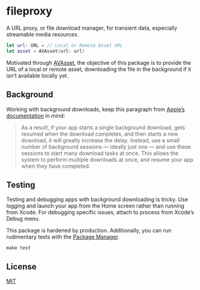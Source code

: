 # fileproxy

A URL proxy, or file download manager, for transient data, especially streamable media resources.

```swift
let url: URL = // Local or Remote Asset URL
let asset = AVAsset(url: url)
```

Motivated through [AVAsset](https://developer.apple.com/documentation/avfoundation/avasset), the objective of this package is to provide the URL of a local or remote asset, downloading the file in the background if it isn’t available locally yet.

## Background

Working with background downloads, keep this paragraph from [Apple’s documentation](https://developer.apple.com/documentation/foundation/url_loading_system/downloading_files_in_the_background) in mind:

> As a result, if your app starts a single background download, gets resumed when the download completes, and then starts a new download, it will greatly increase the delay. Instead, use a small number of background sessions — ideally just one — and use these sessions to start many download tasks at once. This allows the system to perform multiple downloads at once, and resume your app when they have completed.

## Testing

Testing and debugging apps with background downloading is tricky. Use logging and launch your app from the Home screen rather than running from Xcode. For debugging specific issues, attach to process from Xcode’s Debug menu.

This package is hardened by production. Additionally, you can run rudimentary tests with the [Package Manager](https://swift.org/package-manager/).

```
make test
```

## License

[MIT](https://raw.github.com/michaelnisi/fileproxy/master/LICENSE)
